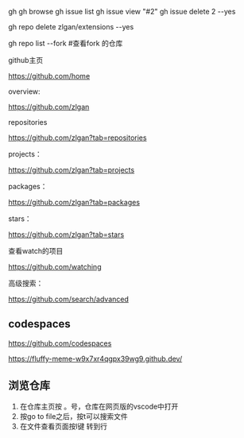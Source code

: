gh
gh browse
gh issue list
gh issue view "#2"
gh issue delete 2 --yes

gh repo delete zlgan/extensions --yes

 gh repo list --fork #查看fork 的仓库







github主页

https://github.com/home

overview:

https://github.com/zlgan

repositories

https://github.com/zlgan?tab=repositories

projects：

https://github.com/zlgan?tab=projects

packages：

https://github.com/zlgan?tab=packages

stars：

https://github.com/zlgan?tab=stars

查看watch的项目

https://github.com/watching





高级搜索：

https://github.com/search/advanced



##  codespaces

https://github.com/codespaces

https://fluffy-meme-w9x7xr4qgpx39wg9.github.dev/



## 浏览仓库

1.  在仓库主页按 。号，仓库在网页版的vscode中打开
2. 按go to file之后，按t可以搜索文件
3. 在文件查看页面按l键 转到行